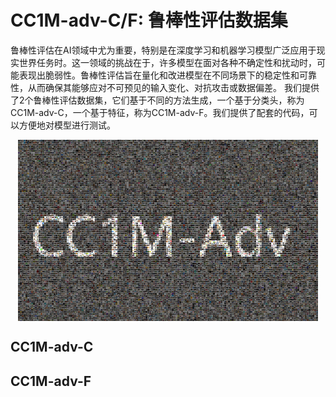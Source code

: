# CC1M-adv-C/F: 鲁棒性评估数据集

鲁棒性评估在AI领域中尤为重要，特别是在深度学习和机器学习模型广泛应用于现实世界任务时。这一领域的挑战在于，许多模型在面对各种不确定性和扰动时，可能表现出脆弱性。鲁棒性评估旨在量化和改进模型在不同场景下的稳定性和可靠性，从而确保其能够应对不可预见的输入变化、对抗攻击或数据偏差。
我们提供了2个鲁棒性评估数据集，它们基于不同的方法生成，一个基于分类头，称为CC1M-adv-C，一个基于特征，称为CC1M-adv-F。我们提供了配套的代码，可以方便地对模型进行测试。


<p align="center">
<img src="./cc1m.jpg"  width="480px" height="290px" alt="CC1M-adv" title="CC1M-adv" align="center"></img>
</p>

## CC1M-adv-C

## CC1M-adv-F
